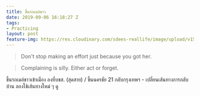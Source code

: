 ```yaml
---
title: ขึ้นรถเมล์ขาว
date: 2019-09-06 16:18:27 Z
tags:
- Practicing
layout: post
feature-img: https://res.cloudinary.com/sdees-reallife/image/upload/v1555658919/sample_feature_img.png
---
```


> Don't stop making an effort just because you got her.

> Complaining is silly. Either act or forget.

<i class="fa fa-child" style="color:plum"></i>

ขึ้นรถเมล์ขาวเข้าเมือง ลงที่บขส. (สุดสาย) / ขึ้นนครชัย 21 กลับกรุงเทพฯ - เปลี่ยนเส้นทางการกลับบ้าน ลองใช้เส้นทางใหม่ ๆ ดู
